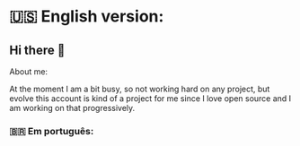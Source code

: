 <h1>🇺🇸 English version:</h1>
<h2>Hi there 👋</h2>
<h>About me:</h3> 

  At the moment I am a bit busy, so not working hard on any project, but evolve this account is kind of a project for me since I love open source and I am working on that progressively.
### 🇧🇷 Em português:
<!--
**thiagolauter/thiagolauter** is a ✨ _special_ ✨ repository because its `README.md` (this file) appears on your GitHub profile.

Here are some ideas to get you started:

- 🔭 I’m currently working on ...
- 🌱 I’m currently learning ...
- 📫 How to reach me: 
- ⚡ Fun fact: ...
-->
